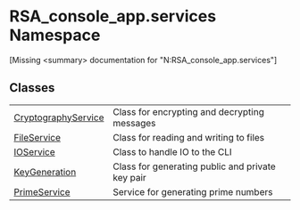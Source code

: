# RSA_console_app.services Namespace


\[Missing &lt;summary&gt; documentation for "N:RSA_console_app.services"\]



## Classes
<table>
<tr>
<td><a href="0a1a51a2-d254-195d-2102-aed2cec09e34">CryptographyService</a></td>
<td>Class for encrypting and decrypting messages</td></tr>
<tr>
<td><a href="41831445-79ad-6f48-0656-c3616368c7ef">FileService</a></td>
<td>Class for reading and writing to files</td></tr>
<tr>
<td><a href="6487ceba-54a9-2579-8a1e-8036fb34f950">IOService</a></td>
<td>Class to handle IO to the CLI</td></tr>
<tr>
<td><a href="1e6b2a4d-c9db-5db9-ee62-47b28a6b836f">KeyGeneration</a></td>
<td>Class for generating public and private key pair</td></tr>
<tr>
<td><a href="f5d89780-faba-1ae3-744e-52de67743f9f">PrimeService</a></td>
<td>Service for generating prime numbers</td></tr>
</table>